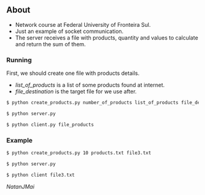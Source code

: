 ## About

- Network course at Federal University of Fronteira Sul.
- Just an example of socket communication.  
- The server receives a file with products, quantity and values to calculate and return the sum of them.

### Running
First, we should create one file with products details. 
* *list_of_products* is a list of some products found at internet. 
* *file_destination* is the target file for we use after.

```sh
$ python create_products.py number_of_products list_of_products file_destination
```
```sh
$ python server.py 
```
```sh
$ python client.py file_products
```

### Example
```sh
$ python create_products.py 10 products.txt file3.txt
```
```sh
$ python server.py
```
```sh
$ python client file3.txt
```

*NatanJMai*
